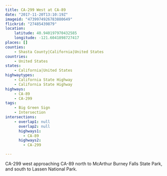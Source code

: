 ```yaml
---
title: CA-299 West at CA-89
date: "2017-11-20T13:10:19Z"
imageid: "4739974926783880649"
flickrid: "27485439879"
location:
    latitude: 40.940197970432585
    longitude: -121.6041898727417
places: []
counties:
    - Shasta County|California|United States
countries:
    - United States
states:
    - California|United States
highwaytypes:
    - California State Highway
    - California State Highway
highways:
    - CA-89
    - CA-299
tags:
    - Big Green Sign
    - Intersection
intersections:
    - overlap1: null
      overlap2: null
      highways1:
        - CA-89
      highways2:
        - CA-299

---
```

CA-299 west approaching CA-89 north to McArthur Burney Falls State Park, and south to Lassen National Park.